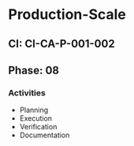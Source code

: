 # Production-Scale

## CI: CI-CA-P-001-002
## Phase: 08

### Activities
- Planning
- Execution
- Verification
- Documentation
